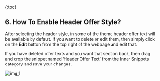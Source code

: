 {:toc}

## 6. How To Enable Header Offer Style?
After selecting the header style, in some of the theme header offer text will be available by default. If you want to delete or edit them, then simply click on the **Edit** button from the top right of the webpage and edit that.


If you have deleted offer texts and you want that section back, then drag and drop the snippet named ‘Header Offer Text’ from the Inner Snippets category and save your changes.

![img_1](section_6/images/1.png)


